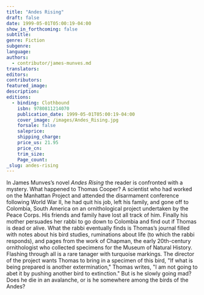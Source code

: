 ```yaml
---
title: "Andes Rising"
draft: false
date: 1999-05-01T05:00:19-04:00
show_in_forthcoming: false
subtitle:
genre: Fiction
subgenre:
language:
authors:
  - contributor/james-munves.md
translators:
editors:
contributors:
featured_image:
description:
editions:
  - binding: Clothbound
    isbn: 9780811214070
    publication_date: 1999-05-01T05:00:19-04:00
    cover_image: /images/Andes_Rising.jpg
    forsale: false
    saleprice:
    shipping_charge:
    price_us: 21.95
    price_cn:
    trim_size:
    Page_count:
_slug: andes-rising
---
```


In James Munves’s novel _Andes Rising_ the reader is confronted with a mystery. What happened to Thomas Cooper? A scientist who had worked on the Manhattan Project and attended the disarmament conference following World War II, he had quit his job, left his family, and gone off to Colombia, South America on an ornithological project undertaken by the Peace Corps. His friends and family have lost all track of him. Finally his mother persuades her rabbi to go down to Colombia and find out if Thomas is dead or alive. What the rabbi eventually finds is Thomas’s journal filled with notes about his bird studies, ruminations about life (to which the rabbi responds), and pages from the work of Chapman, the early 20th-century ornithologist who collected specimens for the Museum of Natural History. Flashing through all is a rare tanager with turquoise markings. The director of the project wants Thomas to bring in a specimen of this bird, "If what is being prepared is another extermination," Thomas writes, "I am not going to abet it by pushing another bird to extinction." But is he slowly going mad? Does he die in an avalanche, or is he somewhere among the birds of the Andes?

